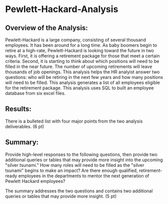 # Pewlett-Hackard-Analysis

## Overview of the Analysis:
  
Pewlett-Hackard is a large company, consisting of several thousand employees.  It has been around for a long time.  As baby boomers begin to retire at a high-rate, Pewlett-Hackard is looking toward the future in two ways.  First, it is offering a retirement package for those that meet a certain criteria.  Second, it is starting to think about which positions will need to be filled in the near future.  The number of upcoming retirements will leave thousands of job openings.  This analysis helps the HR analyist answer two questions: who will be retiring in the next few years and how many positions will need to be filled.  This analysis generates a list of all employees eligible for the retirement package.  This analysis uses SQL to built an employee database from six excel files.  

## Results:

There is a bulleted list with four major points from the two analysis deliverables. (6 pt)

## Summary:

Provide high-level responses to the following questions, then provide two additional queries or tables that may provide more insight into the upcoming "silver tsunami."
How many roles will need to be filled as the "silver tsunami" begins to make an impact?
Are there enough qualified, retirement-ready employees in the departments to mentor the next generation of Pewlett Hackard employees?

The summary addresses the two questions and contains two additional queries or tables that may provide more insight. (5 pt)

